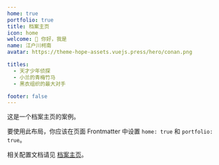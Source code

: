 ```yaml
---
home: true
portfolio: true
title: 档案主页
icon: home
welcome: 👋 你好，我是
name: 江户川柯南
avatar: https://theme-hope-assets.vuejs.press/hero/conan.png

titles:
  - 天才少年侦探
  - 小兰的青梅竹马
  - 黑衣组织的最大对手

footer: false
---
```


这是一个档案主页的案例。

要使用此布局，你应该在页面 Frontmatter 中设置 `home: true` 和 `portfolio: true`。

相关配置文档请见 [档案主页](https://theme-hope.vuejs.press/zh/guide/blog/home.html#档案类型主页)。
